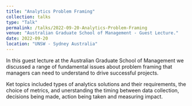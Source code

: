 ```yaml
---
title: "Analytics Problem Framing"
collection: talks
type: "Talk"
permalink: /talks/2022-09-20-Analytics-Problem-Framing
venue: "Australian Graduate School of Management - Guest Lecture."
date: 2022-09-20
location: "UNSW - Sydney Australia"
---
```


In this guest lecture at the Australian Graduate School of Management 
we discussed a range of fundamental issues about problem framing that
managers can need to understand to drive successful projects. 

Ket topics included types of analytics solutions and their requirements,
the choice of metrics, and unerstanding the timing between data collection, 
decisions being made, action being taken and measuring impact.

